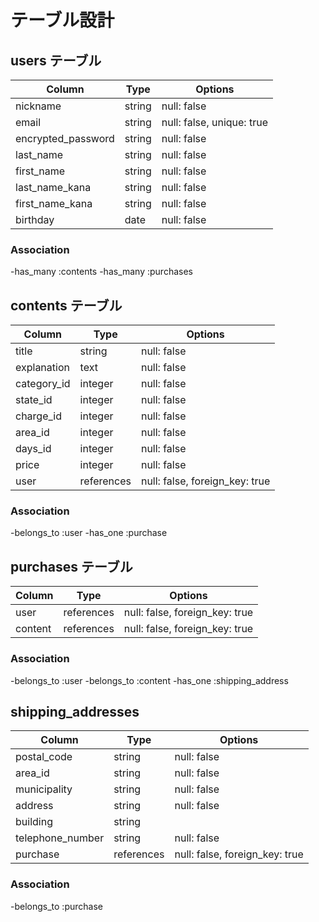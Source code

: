 # テーブル設計

## users テーブル

| Column              | Type      | Options                   |
| --------------------|-----------| --------------------------|
| nickname            | string    | null: false               |
| email               | string    | null: false, unique: true |
| encrypted_password  | string    | null: false               |
| last_name           | string    | null: false               |
| first_name          | string    | null: false               |
| last_name_kana      | string    | null: false               |
| first_name_kana     | string    | null: false               |
| birthday            | date      | null: false               |

### Association

-has_many :contents
-has_many :purchases


## contents テーブル

| Column            | Type       | Options                        |
| ------------------|------------| -------------------------------|
| title             | string     | null: false                    |
| explanation       | text       | null: false                    |
| category_id       | integer    | null: false                    |
| state_id          | integer    | null: false                    |
| charge_id         | integer    | null: false                    |
| area_id           | integer    | null: false                    |
| days_id           | integer    | null: false                    |
| price             | integer    | null: false                    |
| user              | references | null: false, foreign_key: true |

### Association
-belongs_to :user
-has_one :purchase


## purchases テーブル

| Column         | Type       | Options                        |
| ---------------|------------| -------------------------------|
| user           | references  | null: false, foreign_key: true |
| content        | references  | null: false, foreign_key: true |


### Association
-belongs_to :user
-belongs_to :content
-has_one :shipping_address


## shipping_addresses

| Column            | Type       | Options                        |
| ------------------|------------| -------------------------------|
| postal_code       | string     | null: false                    |
| area_id           | string     | null: false                    |
| municipality      | string     | null: false                    |
| address           | string     | null: false                    |
| building          | string     |                                |
| telephone_number  | string     | null: false                    |
| purchase         | references | null: false, foreign_key: true |

### Association
-belongs_to :purchase


